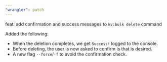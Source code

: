 ```yaml
---
"wrangler": patch
---
```


feat: add confirmation and success messages to `kv:bulk delete` command

Added the following:

- When the deletion completes, we get `Success!` logged to the console.
- Before deleting, the user is now asked to confirm is that is desired.
- A new flag `--force`/`-f` to avoid the confirmation check.
